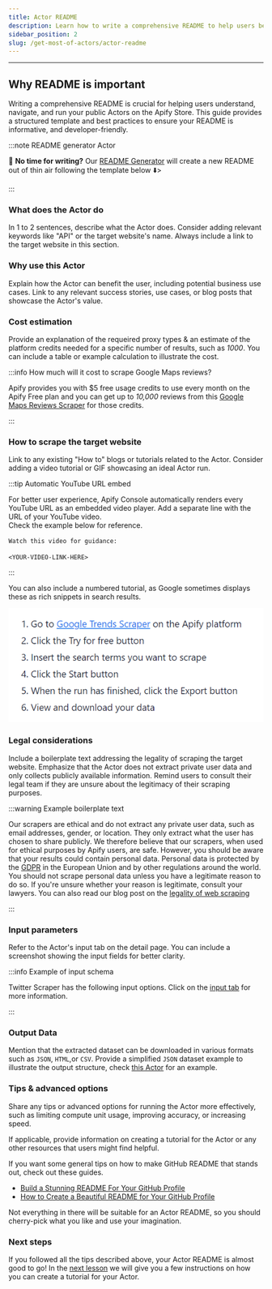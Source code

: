 ```yaml
---
title: Actor README
description: Learn how to write a comprehensive README to help users better navigate, understand and run public Actors in Apify Store.
sidebar_position: 2
slug: /get-most-of-actors/actor-readme
---
```


---


## Why README is important

Writing a comprehensive README is crucial for helping users understand, navigate, and run your public Actors on the Apify Store. This guide provides a structured template and best practices to ensure your README is informative, and developer-friendly.

:::note README generator Actor

🦾 **No time for writing?** Our [README Generator](https://apify.com/apify/actor-readme-generator) will create a new README out of thin air following the template below ⬇️>

:::

### What does the Actor do

In 1 to 2 sentences, describe what the Actor does. Consider adding relevant keywords like "API" or the target website's name. Always include a link to the target website in this section.

### Why use this Actor

Explain how the Actor can benefit the user, including potential business use cases. Link to any relevant success stories, use cases, or blog posts that showcase the Actor's value.

### Cost estimation

Provide an explanation of the requeired proxy types & an estimate of the platform credits needed for a specific number of results, such as _1000_. You can include a table or example calculation to illustrate the cost.

:::info How much will it cost to scrape Google Maps reviews?

Apify provides you with $5 free usage credits to use every month on the Apify Free plan and you can get up to _10,000_ reviews from this [Google Maps Reviews Scraper](https://apify.com/compass/google-maps-reviews-scraper) for those credits.

:::

### How to scrape the target website

Link to any existing "How to" blogs or tutorials related to the Actor. Consider adding a video tutorial or GIF showcasing an ideal Actor run.

:::tip Automatic YouTube URL embed

For better user experience, Apify Console automatically renders every YouTube URL as an embedded video player. Add a separate line with the URL of your YouTube video. <br/>Check the example below for reference.

```text
Watch this video for guidance:

<YOUR-VIDEO-LINK-HERE>
```

:::

You can also include a numbered tutorial, as Google sometimes displays these as rich snippets in search results.

![How to scrape a website - numbered tutorial](./images/how-to-scrape-target-site.webp)

### Legal considerations

Include a boilerplate text addressing the legality of scraping the target website. Emphasize that the Actor does not extract private user data and only collects publicly available information. Remind users to consult their legal team if they are unsure about the legitimacy of their scraping purposes.

:::warning Example boilerplate text

Our scrapers are ethical and do not extract any private user data, such as email addresses, gender, or location. They only extract what the user has chosen to share publicly. We therefore believe that our scrapers, when used for ethical purposes by Apify users, are safe. However, you should be aware that your results could contain personal data. Personal data is protected by the [GDPR](https://en.wikipedia.org/wiki/General_Data_Protection_Regulation) in the European Union and by other regulations around the world. You should not scrape personal data unless you have a legitimate reason to do so. If you're unsure whether your reason is legitimate, consult your lawyers. You can also read our blog post on the [legality of web scraping](https://blog.apify.com/is-web-scraping-legal/)

:::

### Input parameters

Refer to the Actor's input tab on the detail page. You can include a screenshot showing the input fields for better clarity.

:::info Example of input schema

Twitter Scraper has the following input options. Click on the [input tab](https://apify.com/quacker/twitter-scraper/input-schema) for more information.

:::

### Output Data

Mention that the extracted dataset can be downloaded in various formats such as `JSON`, `HTML`,or `CSV`. Provide a simplified `JSON` dataset example to illustrate the output structure, check [this Actor](https://apify.com/compass/crawler-google-places#output-example) for an example.

### Tips & advanced options

Share any tips or advanced options for running the Actor more effectively, such as limiting compute unit usage, improving accuracy, or increasing speed.

If applicable, provide information on creating a tutorial for the Actor or any other resources that users might find helpful.

If you want some general tips on how to make GitHub README that stands out, check out these guides.

- [Build a Stunning README For Your GitHub Profile](https://towardsdatascience.com/build-a-stunning-readme-for-your-github-profile-9b80434fe5d7)
- [How to Create a Beautiful README for Your GitHub Profile](https://yushi95.medium.com/how-to-create-a-beautiful-readme-for-your-github-profile-36957caa711c)

Not everything in there will be suitable for an Actor README, so you should cherry-pick what you like and use your imagination.

### Next steps

If you followed all the tips described above, your Actor README is almost good to go! In the [next lesson](./guidelines_for_writing.md) we will give you a few instructions on how you can create a tutorial for your Actor.
